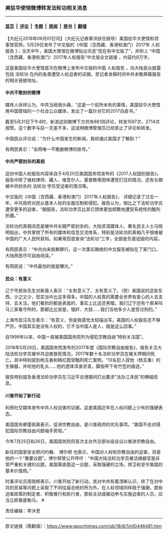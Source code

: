 ### 美驻华使馆微博转发法轮功相关消息

---

#### [首页](../../../..?n10446481) &nbsp;|&nbsp; [评论](../../../../../epoch-comment?n10446481) &nbsp;|&nbsp; [专题](../../../../../epoch-special?n10446481) &nbsp;|&nbsp; [禁闻](../../../../../epoch-news?n10446481) &nbsp;|&nbsp; [禁书](../../../../../books?n10446481) &nbsp;|&nbsp; [翻墙](https://github.com/gfw-breaker/nogfw/blob/master/README.md?n10446481)


<div class="post_content" id="artbody" itemprop="articleBody">
 <!-- article content begin -->
 <p>
  【大纪元2018年06月01日讯】（大纪元记者章洪综合报导）美国驻华大使馆和领事馆官网，5月29日发布了中文版的《中国（含西藏、香港和澳门）2017年
  <ok href="https://www.epochtimes.com/gb/tag/%E4%BA%BA%E6%9D%83%E6%8A%A5%E5%91%8A.html">
   人权报告
  </ok>
  》；当天中午，美国大使馆在微博贴出讯息“现在有中文版了”，并附上
  <ok href="https://china.usembassy-china.org.cn/zh/china-includes-tibet-hong-kong-and-macau-2017-human-rights-report" rel="noopener noreferrer" target="_blank">
   “中国（含西藏、香港和澳门）2017年人权报告”中文版全文链接
  </ok>
  ，内容约8万字。
 </p>
 <p>
  这是美国驻华大使馆首次在微博上发布中文版的中国
  <ok href="https://www.epochtimes.com/gb/tag/%E4%BA%BA%E6%9D%83%E6%8A%A5%E5%91%8A.html">
   人权报告
  </ok>
  ，向大陆民众披露包括
  <ok href="https://www.epochtimes.com/gb/tag/%E6%B3%95%E8%BD%AE%E5%8A%9F.html">
   法轮功
  </ok>
  在内的各类遭受人权迫害的证据。至记者发稿时间中共未敢屏蔽报告的相关链接地址。
 </p>
 <h4>
  中共不敢封的微博
 </h4>
 <p>
  媒体人徐祥认为，中共当局很头痛，“这是一个前所未有的事情，美国驻华大使馆用中国管辖的一个社会公众媒体，发出了一篇针对它的2017白皮书。”
 </p>
 <p>
  截至5月31日下午4时，新浪这则微博下方共有881则评论，转发1597次，2714次按赞。这个数字与前一天差不多，这说明微博管理员已经禁止了评论和转发。
 </p>
 <p>
  中国民众评论说：“为什么中国发生的新闻，我却通过美国才了解到？”
 </p>
 <p>
  有网民表示：“全网唯一不敢删微博的账号。”
 </p>
 <h4>
  中共严密封杀的真相
 </h4>
 <p>
  这份中国人权报告内容来自于4月20日美国国务院发布的《2017人权国别报告》。报告中除了维权律师、藏人、维吾尔人、基督教等团体遭受打压的情况，还有长期被中共封杀的
  <ok href="https://www.epochtimes.com/gb/tag/%E6%B3%95%E8%BD%AE%E5%8A%9F.html">
   法轮功
  </ok>
  学员受迫害的情况等。
 </p>
 <p>
  中文版的《中国（含西藏、香港和澳门）2017年人权报告》， 详细记录了过去一年，中共政府对民众基本人权的全面压制和侵犯。报告认为，相比之下法轮功学员遭受更多的迫害，“据报告，法轮功学员比其它团体更加频繁地遭受系统性的酷刑折磨。”
 </p>
 <p>
  法轮功的真相消息是被中共长期严密封杀的。大陆资深媒体人、著名民主人士马晓明指出，中共掌控了所有的媒体和信息交流体系，特别是法轮功的真相几乎很难被中国的广大人民所获知。如果用百度查询“法轮功”三字，全部是负面诋毁的内容。
 </p>
 <p>
  有网民表示：“中共向来抵赖罪行，这一次事实确凿的中文报告被贴在了家门口，大陆网民尽可自由阅读。”
 </p>
 <p>
  有网民说：“中共最怕的就是曝光。”
 </p>
 <h4>
  民众：有意义
 </h4>
 <p>
  辽宁市民张先生对新唐人表示：“太有意义了，太有意义了。（但）美国说的这些东西，少之又少，现实当中比这多得多。中国的人权真的需要全世界有爱心的人去支持、去关注。他们看到的都是表面的，事实上比这还黑暗。我们辽宁还有个原来叫马三家看守所的，那都比比皆是，强奸、大挂……我们当地多少人是受过刑的。”
 </p>
 <p>
  上海市民汪先生表示：“有意义，但是我感觉太轻描淡写。美国的人权报告还不够严厉。中国其实是没有人权的，它不当中国人是人，就是这么回事。”
 </p>
 <p>
  自1999年以来，中国一直被美国国务院列为侵犯宗教自由“特别关注国”。
 </p>
 <p>
  2018年5月29日，美国国务院发布的2017年度《国际宗教自由报告》，报告关注大陆法轮功学员被中共迫害致死情况，2017年数十名法轮功学员在被关押期间死亡。其中特别提到杨玉勇和韩红霞受酷刑死亡案例，“13名犯人捏他（杨玉勇）的生殖器，并咬他的乳头……他的遗体浑身淤青，脚指甲下有竹签的痕迹。”
 </p>
 <p>
  报告特别提及香港法轮功学员在习近平访港期间打出要求“法办江泽民”的横幅信息。
 </p>
 <h4>
  川普开始了新行动
 </h4>
 <p>
  利用社交媒体发布中共人权迫害的证据，这是美国近年在人权问题上少有的强硬表态。
 </p>
 <p>
  美国国务卿蓬佩奥表示，促进宗教自由，是川普政府的优先事项。“美国不会对侵犯国际宗教自由问题袖手旁观。”
 </p>
 <p>
  今年7月25日和26日，美国国务院将首次主办外交部长级会议以推进宗教自由。
 </p>
 <p>
  新任的国家安全顾问约翰．
  <ok href="https://www.epochtimes.com/gb/tag/%E5%8D%9A%E5%B0%94%E9%A1%BF.html">
   博尔顿
  </ok>
  也表示，中国对人权和宗教自由的迫害，将是他的一个“重要议题”。博尔顿曾公开呼吁：“中国大陆法轮功学员被活摘器官是非常严重和关键的议题，美国需直面这一议题，采取强硬的立场，捍卫和坚守美国的基本价值观。”
 </p>
 <p>
  时事评论员周晓辉表示，川普开始了新行动，其对中共有着清晰认识，除了在对中共的贸易等问题上采取了不同往届总统的所为外，在人权领域同样趋于强硬。那些迫害政策的制定者、积极推行和执行者，那些主动或被动参与实施迫害的人员，应当立即悬崖勒马。 #
 </p>
 <p>
  责任编辑：李沐恩
 </p>
 <!-- article content end -->
 <div id="below_article_ad">
 </div>
</div>


---

原文链接（需翻墙）：https://www.epochtimes.com/gb/18/6/1/n10446481.htm